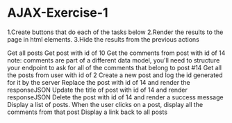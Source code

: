# AJAX-Exercise-1

1.Create buttons that do each of the tasks below
2.Render the results to the page in html elements.
3.Hide the results from the previous actions

Get all posts
Get post with id of 10
Get the comments from post with id of 14 
note: comments are part of a different data model, you'll need to structure your endpoint to ask for all of the comments that belong to post #14
Get all the posts from user with id of 2
Create a new post and log the id generated for it by the server
Replace the post with id of 14 and render the responseJSON
Update the title of post with id of 14 and render responseJSON
Delete the post with id of 14 and render a success message
Display a list of posts.
When the user clicks on a post, display all the comments from that post
Display a link back to all posts

